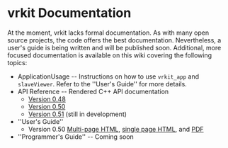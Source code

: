 # vrkit Documentation #

At the moment, vrkit lacks formal documentation. As with many open source projects, the code offers the best documentation. Nevertheless, a user's guide is being written and will be published soon. Additional, more focused documentation is available on this wiki covering the following topics:

  * ApplicationUsage -- Instructions on how to use `vrkit_app` and `slaveViewer`. Refer to the ''User's Guide'' for more details.
  * API Reference -- Rendered C++ API documentation
    * [Version 0.48](http://developer.vrjuggler.org/docs/vrkit/0.48/api/index.html)
    * [Version 0.50](http://developer.vrjuggler.org/docs/vrkit/0.50/api/index.html)
    * [Version 0.51](http://developer.vrjuggler.org/docs/vrkit/0.51/api/index.html) (still in development)
  * ''User's Guide''
    * Version 0.50 [Multi-page HTML](http://developer.vrjuggler.org/docs/vrkit/0.50/user_guide/index.html), [single page HTML](http://developer.vrjuggler.org/docs/vrkit/0.50/user_guide.html), and [PDF](http://developer.vrjuggler.org/docs/vrkit/0.50/user_guide.pdf)
  * ''Programmer's Guide'' -- Coming soon